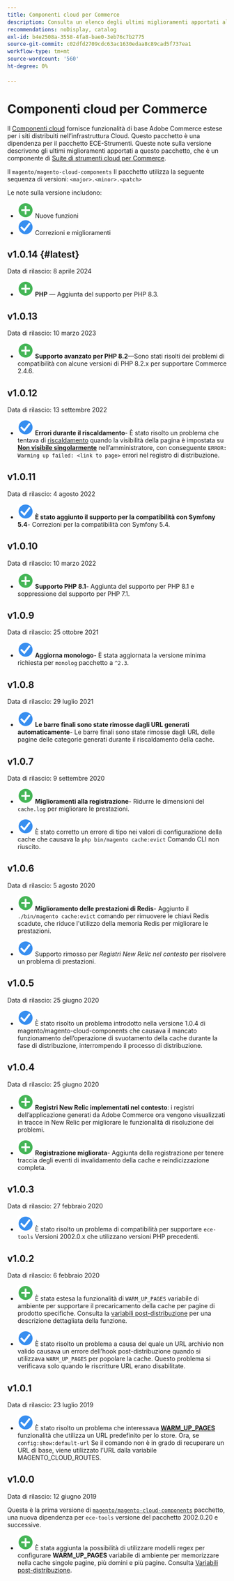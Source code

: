 ```yaml
---
title: Componenti cloud per Commerce
description: Consulta un elenco degli ultimi miglioramenti apportati al pacchetto Componenti cloud.
recommendations: noDisplay, catalog
exl-id: b4e2508a-3558-4fa8-bae0-3eb76c7b2775
source-git-commit: c02dfd2709cdc63ac1630edaa8c89cad5f737ea1
workflow-type: tm+mt
source-wordcount: '560'
ht-degree: 0%

---
```


# Componenti cloud per Commerce

Il [Componenti cloud](https://github.com/magento/magento-cloud-components) fornisce funzionalità di base Adobe Commerce estese per i siti distribuiti nell’infrastruttura Cloud. Questo pacchetto è una dipendenza per il pacchetto ECE-Strumenti. Queste note sulla versione descrivono gli ultimi miglioramenti apportati a questo pacchetto, che è un componente di [Suite di strumenti cloud per Commerce](cloud-tools-suite.md).

Il `magento/magento-cloud-components` Il pacchetto utilizza la seguente sequenza di versioni: `<major>.<minor>.<patch>`

Le note sulla versione includono:

- ![nuova icona](../../assets/new.svg) Nuove funzioni
- ![icona correzione](../../assets/fix.svg) Correzioni e miglioramenti

<!--Add release notes below-->

## v1.0.14 {#latest}

Data di rilascio: 8 aprile 2024

- ![nuova icona](../../assets/new.svg) **PHP** — Aggiunta del supporto per PHP 8.3.

## v1.0.13

Data di rilascio: 10 marzo 2023

- ![nuova icona](../../assets/new.svg) **Supporto avanzato per PHP 8.2**—Sono stati risolti dei problemi di compatibilità con alcune versioni di PHP 8.2.x per supportare Commerce 2.4.6.

## v1.0.12

Data di rilascio: 13 settembre 2022

- ![icona correzione](../../assets/fix.svg) **Errori durante il riscaldamento**- È stato risolto un problema che tentava di [riscaldamento](../environment/variables-post-deploy.md#warm_up_pages) quando la visibilità della pagina è impostata su [**Non visibile singolarmente**](https://docs.magento.com/user-guide/system/data-attributes-product.html#simple-product-csv-file-structure) nell’amministratore, con conseguente `ERROR: Warming up failed: <link to page>` errori nel registro di distribuzione.<!-- MCLOUD-9134 -->

## v1.0.11

Data di rilascio: 4 agosto 2022

- ![icona correzione](../../assets/fix.svg) **È stato aggiunto il supporto per la compatibilità con Symfony 5.4**- Correzioni per la compatibilità con Symfony 5.4.<!-- AC-3550 -->

## v1.0.10

Data di rilascio: 10 marzo 2022

- ![nuova icona](../../assets/new.svg) **Supporto PHP 8.1**- Aggiunta del supporto per PHP 8.1 e soppressione del supporto per PHP 7.1.

## v1.0.9

Data di rilascio: 25 ottobre 2021

- ![icona correzione](../../assets/fix.svg) **Aggiorna monologo**- È stata aggiornata la versione minima richiesta per `monolog` pacchetto a `^2.3`.<!-- ACMP-1263 -->

## v1.0.8

Data di rilascio: 29 luglio 2021

- ![icona correzione](../../assets/fix.svg) **Le barre finali sono state rimosse dagli URL generati automaticamente**- Le barre finali sono state rimosse dagli URL delle pagine delle categorie generati durante il riscaldamento della cache.<!--MCLOUD-7192-->

## v1.0.7

Data di rilascio: 9 settembre 2020

- ![nuova icona](../../assets/new.svg) **Miglioramenti alla registrazione**- Ridurre le dimensioni del `cache.log` per migliorare le prestazioni.<!--MCLOUD-6859-->

- ![icona correzione](../../assets/fix.svg) È stato corretto un errore di tipo nei valori di configurazione della cache che causava la `php bin/magento cache:evict` Comando CLI non riuscito.

## v1.0.6

Data di rilascio: 5 agosto 2020

- ![nuova icona](../../assets/new.svg) **Miglioramento delle prestazioni di Redis**- Aggiunto il `./bin/magento cache:evict` comando per rimuovere le chiavi Redis scadute, che riduce l&#39;utilizzo della memoria Redis per migliorare le prestazioni.<!--MCLOUD-6023-->

- ![icona correzione](../../assets/fix.svg) Supporto rimosso per *Registri New Relic nel contesto* per risolvere un problema di prestazioni.<!--MCLOUD-6422-->

## v1.0.5

Data di rilascio: 25 giugno 2020

- ![icona correzione](../../assets/fix.svg) È stato risolto un problema introdotto nella versione 1.0.4 di magento/magento-cloud-components che causava il mancato funzionamento dell’operazione di svuotamento della cache durante la fase di distribuzione, interrompendo il processo di distribuzione.

## v1.0.4

Data di rilascio: 25 giugno 2020

- ![nuova icona](../../assets/new.svg) **Registri New Relic implementati nel contesto**: i registri dell’applicazione generati da Adobe Commerce ora vengono visualizzati in tracce in New Relic per migliorare le funzionalità di risoluzione dei problemi.<!--MCLOUD-6029-->

- ![nuova icona](../../assets/new.svg) **Registrazione migliorata**- Aggiunta della registrazione per tenere traccia degli eventi di invalidamento della cache e reindicizzazione completa.<!--MCLOUD-6157-->

## v1.0.3

Data di rilascio: 27 febbraio 2020

- ![icona correzione](../../assets/fix.svg) È stato risolto un problema di compatibilità per supportare `ece-tools` Versioni 2002.0.x che utilizzano versioni PHP precedenti.

## v1.0.2

Data di rilascio: 6 febbraio 2020

- ![nuova icona](../../assets/new.svg) È stata estesa la funzionalità di `WARM_UP_PAGES` variabile di ambiente per supportare il precaricamento della cache per pagine di prodotto specifiche. Consulta la [variabili post-distribuzione](../environment/variables-post-deploy.md#warm_up_pages) per una descrizione dettagliata della funzione.<!--MAGECLOUD-4444-->

- ![icona correzione](../../assets/fix.svg) È stato risolto un problema a causa del quale un URL archivio non valido causava un errore dell’hook post-distribuzione quando si utilizzava `WARM_UP_PAGES` per popolare la cache. Questo problema si verificava solo quando le riscritture URL erano disabilitate.<!-- MAGECLOUD-4094 -->

## v1.0.1

Data di rilascio: 23 luglio 2019

- ![icona correzione](../../assets/fix.svg) È stato risolto un problema che interessava [**WARM_UP_PAGES**](../environment/variables-post-deploy.md#warm_up_pages) funzionalità che utilizza un URL predefinito per lo store. Ora, se `config:show:default-url` Se il comando non è in grado di recuperare un URL di base, viene utilizzato l’URL dalla variabile MAGENTO_CLOUD_ROUTES.<!-- MAGECLOUD-3866 -->

## v1.0.0

Data di rilascio: 12 giugno 2019

Questa è la prima versione di [`magento/magento-cloud-components`](https://github.com/magento/magento-cloud-components) pacchetto, una nuova dipendenza per `ece-tools` versione del pacchetto 2002.0.20 e successive.

- ![nuova icona](../../assets/new.svg) È stata aggiunta la possibilità di utilizzare modelli regex per configurare **WARM_UP_PAGES** variabile di ambiente per memorizzare nella cache singole pagine, più domini e più pagine. Consulta [Variabili post-distribuzione](../environment/variables-post-deploy.md#warm_up_pages).<!--MAGECLOUD-3258-->
